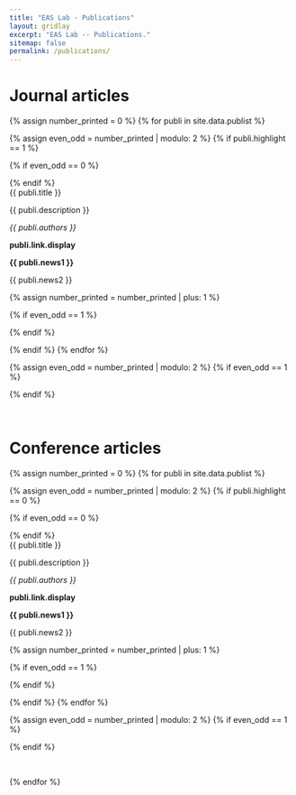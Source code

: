 ```yaml
---
title: "EAS Lab - Publications"
layout: gridlay
excerpt: "EAS Lab -- Publications."
sitemap: false
permalink: /publications/
---
```


# Journal articles

{% assign number_printed = 0 %}
{% for publi in site.data.publist %}

{% assign even_odd = number_printed | modulo: 2 %}
{% if publi.highlight == 1 %}

{% if even_odd == 0 %}
<div class="row">
{% endif %}

<div class="col-sm-6 clearfix">
 <div class="well">
  <pubtit>{{ publi.title }}</pubtit>
<!--   <img src="{{ site.url }}{{ site.baseurl }}/images/pubpic/{{ publi.image }}" class="img-responsive" width="33%" style="float: left" /> -->
  <p>{{ publi.description }}</p>
  <p><em>{{ publi.authors }}</em></p>
  <p><strong>publi.link.display</strong></p>
  <p class="text-danger"><strong> {{ publi.news1 }}</strong></p>
  <p> {{ publi.news2 }}</p>
 </div>
</div>

{% assign number_printed = number_printed | plus: 1 %}

{% if even_odd == 1 %}
</div>
{% endif %}

{% endif %}
{% endfor %}

{% assign even_odd = number_printed | modulo: 2 %}
{% if even_odd == 1 %}
</div>
{% endif %}

<p> &nbsp; </p>




# Conference articles


{% assign number_printed = 0 %}
{% for publi in site.data.publist %}

{% assign even_odd = number_printed | modulo: 2 %}
{% if publi.highlight == 0 %}

{% if even_odd == 0 %}
<div class="row">
{% endif %}

<div class="col-sm-6 clearfix">
 <div class="well">
  <pubtit>{{ publi.title }}</pubtit>
<!--   <img src="{{ site.url }}{{ site.baseurl }}/images/pubpic/{{ publi.image }}" class="img-responsive" width="33%" style="float: left" /> -->
  <p>{{ publi.description }}</p>
  <p><em>{{ publi.authors }}</em></p>
  <p><strong>publi.link.display</strong></p>
  <p class="text-danger"><strong> {{ publi.news1 }}</strong></p>
  <p> {{ publi.news2 }}</p>
 </div>
</div>

{% assign number_printed = number_printed | plus: 1 %}

{% if even_odd == 1 %}
</div>
{% endif %}

{% endif %}
{% endfor %}

{% assign even_odd = number_printed | modulo: 2 %}
{% if even_odd == 1 %}
</div>
{% endif %}

<p> &nbsp; </p>


{% endfor %}
